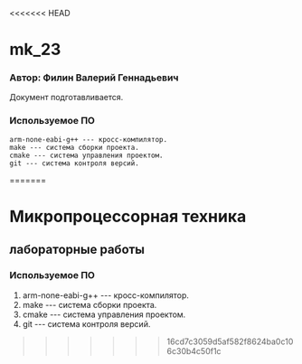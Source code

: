 <<<<<<< HEAD
# mk_23
### Автор: Филин Валерий Геннадьевич
Документ подготавливается.

###     Используемое ПО

    arm-none-eabi-g++ --- кросс-компилятор.
    make --- система сборки проекта.
    cmake --- система управления проектом.
    git --- система контроля версий.
=======
# Микропроцессорная техника
## лабораторные работы

### Используемое ПО
1. arm-none-eabi-g++ --- кросс-компилятор.
1. make --- система сборки проекта.
1. cmake --- система управления проектом.
1. git --- система контроля версий.
>>>>>>> 16cd7c3059d5af582f8624ba0c106c30b4c50f1c
